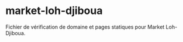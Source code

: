 # market-loh-djiboua
Fichier de vérification de domaine et pages statiques pour Market Loh-Djiboua.

